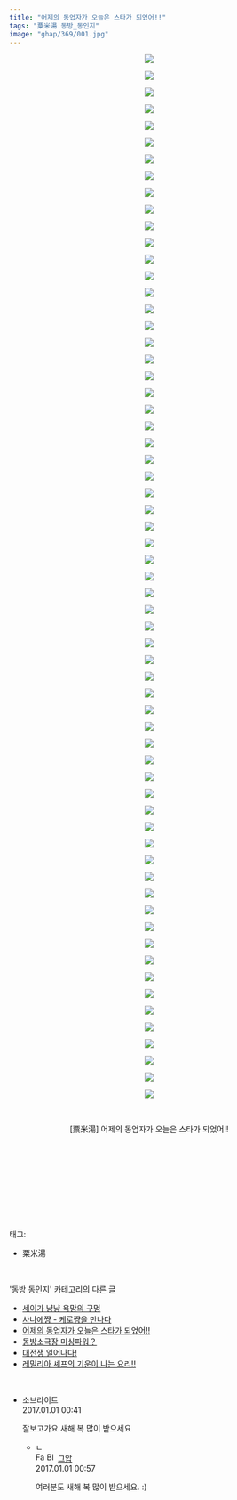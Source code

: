 ```yaml
---
title: "어제의 동업자가 오늘은 스타가 되었어!!"
tags: "粟米湯 동방_동인지"
image: "ghap/369/001.jpg"
---
```

<div class="article">
<p style="text-align: center; clear: none; float: none;"><img src="{{ site.nasurl }}/ghap/369/001.jpg"/></p>
<p style="text-align: center; clear: none; float: none;"><img src="{{ site.nasurl }}/ghap/369/002.jpg"/></p>
<p style="text-align: center; clear: none; float: none;"><img src="{{ site.nasurl }}/ghap/369/003.jpg"/></p>
<p style="text-align: center; clear: none; float: none;"><img src="{{ site.nasurl }}/ghap/369/004.jpg"/></p>
<p style="text-align: center; clear: none; float: none;"><img src="{{ site.nasurl }}/ghap/369/005.jpg"/></p>
<p style="text-align: center; clear: none; float: none;"><img src="{{ site.nasurl }}/ghap/369/006.jpg"/></p>
<p style="text-align: center; clear: none; float: none;"><img src="{{ site.nasurl }}/ghap/369/007.jpg"/></p>
<p style="text-align: center; clear: none; float: none;"><img src="{{ site.nasurl }}/ghap/369/008.jpg"/></p>
<p style="text-align: center; clear: none; float: none;"><img src="{{ site.nasurl }}/ghap/369/009.jpg"/></p>
<p style="text-align: center; clear: none; float: none;"><img src="{{ site.nasurl }}/ghap/369/010.jpg"/></p>
<p style="text-align: center; clear: none; float: none;"><img src="{{ site.nasurl }}/ghap/369/011.jpg"/></p>
<p style="text-align: center; clear: none; float: none;"><img src="{{ site.nasurl }}/ghap/369/012.jpg"/></p>
<p style="text-align: center; clear: none; float: none;"><img src="{{ site.nasurl }}/ghap/369/013.jpg"/></p>
<p style="text-align: center; clear: none; float: none;"><img src="{{ site.nasurl }}/ghap/369/014.jpg"/></p>
<p style="text-align: center; clear: none; float: none;"><img src="{{ site.nasurl }}/ghap/369/015.jpg"/></p>
<p style="text-align: center; clear: none; float: none;"><img src="{{ site.nasurl }}/ghap/369/016.jpg"/></p>
<p style="text-align: center; clear: none; float: none;"><img src="{{ site.nasurl }}/ghap/369/017.jpg"/></p>
<p style="text-align: center; clear: none; float: none;"><img src="{{ site.nasurl }}/ghap/369/018.jpg"/></p>
<p style="text-align: center; clear: none; float: none;"><img src="{{ site.nasurl }}/ghap/369/019.jpg"/></p>
<p style="text-align: center; clear: none; float: none;"><img src="{{ site.nasurl }}/ghap/369/020.jpg"/></p>
<p style="text-align: center; clear: none; float: none;"><img src="{{ site.nasurl }}/ghap/369/021.jpg"/></p>
<p style="text-align: center; clear: none; float: none;"><img src="{{ site.nasurl }}/ghap/369/022.jpg"/></p>
<p style="text-align: center; clear: none; float: none;"><img src="{{ site.nasurl }}/ghap/369/023.jpg"/></p>
<p style="text-align: center; clear: none; float: none;"><img src="{{ site.nasurl }}/ghap/369/024.jpg"/></p>
<p style="text-align: center; clear: none; float: none;"><img src="{{ site.nasurl }}/ghap/369/025.jpg"/></p>
<p style="text-align: center; clear: none; float: none;"><img src="{{ site.nasurl }}/ghap/369/026.jpg"/></p>
<p style="text-align: center; clear: none; float: none;"><img src="{{ site.nasurl }}/ghap/369/027.jpg"/></p>
<p style="text-align: center; clear: none; float: none;"><img src="{{ site.nasurl }}/ghap/369/028.jpg"/></p>
<p style="text-align: center; clear: none; float: none;"><img src="{{ site.nasurl }}/ghap/369/029.jpg"/></p>
<p style="text-align: center; clear: none; float: none;"><img src="{{ site.nasurl }}/ghap/369/030.jpg"/></p>
<p style="text-align: center; clear: none; float: none;"><img src="{{ site.nasurl }}/ghap/369/031.jpg"/></p>
<p style="text-align: center; clear: none; float: none;"><img src="{{ site.nasurl }}/ghap/369/032.jpg"/></p>
<p style="text-align: center; clear: none; float: none;"><img src="{{ site.nasurl }}/ghap/369/033.jpg"/></p>
<p style="text-align: center; clear: none; float: none;"><img src="{{ site.nasurl }}/ghap/369/034.jpg"/></p>
<p style="text-align: center; clear: none; float: none;"><img src="{{ site.nasurl }}/ghap/369/035.jpg"/></p>
<p style="text-align: center; clear: none; float: none;"><img src="{{ site.nasurl }}/ghap/369/036.jpg"/></p>
<p style="text-align: center; clear: none; float: none;"><img src="{{ site.nasurl }}/ghap/369/037.jpg"/></p>
<p style="text-align: center; clear: none; float: none;"><img src="{{ site.nasurl }}/ghap/369/038.jpg"/></p>
<p style="text-align: center; clear: none; float: none;"><img src="{{ site.nasurl }}/ghap/369/039.jpg"/></p>
<p style="text-align: center; clear: none; float: none;"><img src="{{ site.nasurl }}/ghap/369/040.jpg"/></p>
<p style="text-align: center; clear: none; float: none;"><img src="{{ site.nasurl }}/ghap/369/041.jpg"/></p>
<p style="text-align: center; clear: none; float: none;"><img src="{{ site.nasurl }}/ghap/369/042.jpg"/></p>
<p style="text-align: center; clear: none; float: none;"><img src="{{ site.nasurl }}/ghap/369/043.jpg"/></p>
<p style="text-align: center; clear: none; float: none;"><img src="{{ site.nasurl }}/ghap/369/044.jpg"/></p>
<p style="text-align: center; clear: none; float: none;"><img src="{{ site.nasurl }}/ghap/369/045.jpg"/></p>
<p style="text-align: center; clear: none; float: none;"><img src="{{ site.nasurl }}/ghap/369/046.jpg"/></p>
<p style="text-align: center; clear: none; float: none;"><img src="{{ site.nasurl }}/ghap/369/047.jpg"/></p>
<p style="text-align: center; clear: none; float: none;"><img src="{{ site.nasurl }}/ghap/369/048.jpg"/></p>
<p style="text-align: center; clear: none; float: none;"><img src="{{ site.nasurl }}/ghap/369/049.jpg"/></p>
<p style="text-align: center; clear: none; float: none;"><img src="{{ site.nasurl }}/ghap/369/050.jpg"/></p>
<p style="text-align: center; clear: none; float: none;"><img src="{{ site.nasurl }}/ghap/369/051.jpg"/></p>
<p style="text-align: center; clear: none; float: none;"><img src="{{ site.nasurl }}/ghap/369/052.jpg"/></p>
<p style="text-align: center; clear: none; float: none;"><img src="{{ site.nasurl }}/ghap/369/053.jpg"/></p>
<p style="text-align: center; clear: none; float: none;"><img src="{{ site.nasurl }}/ghap/369/054.jpg"/></p>
<p style="text-align: center; clear: none; float: none;"><img src="{{ site.nasurl }}/ghap/369/055.jpg"/></p>
<p style="text-align: center; clear: none; float: none;"><img src="{{ site.nasurl }}/ghap/369/056.jpg"/></p>
<p style="text-align: center; clear: none; float: none;"><img src="{{ site.nasurl }}/ghap/369/057.jpg"/></p>
<p style="text-align: center; clear: none; float: none;"><img src="{{ site.nasurl }}/ghap/369/058.jpg"/></p>
<p style="text-align: center; clear: none; float: none;"><img src="{{ site.nasurl }}/ghap/369/059.jpg"/></p>
<p style="text-align: center; clear: none; float: none;"><img src="{{ site.nasurl }}/ghap/369/060.jpg"/></p>
<p style="text-align: center; clear: none; float: none;"><img src="{{ site.nasurl }}/ghap/369/061.jpg"/></p>
<p style="text-align: center; clear: none; float: none;"><img src="{{ site.nasurl }}/ghap/369/062.jpg"/></p>
<p style="text-align: center; clear: none; float: none;"><img src="{{ site.nasurl }}/ghap/369/063.jpg"/></p>
<p style="text-align: center; clear: none; float: none;"><br/></p>
<p style="text-align: center; clear: none; float: none;">[粟米湯] 어제의 동업자가 오늘은 스타가 되었어!!</p>
<p style="text-align: center; clear: none; float: none;"><br/></p>
<p style="text-align: center; clear: none; float: none;"><br/></p>
<p style="text-align: center; clear: none; float: none;"><br/></p>
<p><br/></p>
</div><br/>
<div class="tagTrail">
<p>태그: </p>
<ul>
<li>粟米湯</li>
</ul>
</div><br/>
<div class="another">
<p>'동방 동인지' 카테고리의 다른 글</p>
<ul>
<li><a href="/2016-06-20-ghap_371">세이가 냥냥 욕망의 구멍</a></li>
<li><a href="/2016-06-20-ghap_370">사나에쨩 - 케로쨩을 만나다</a></li>
<li><a href="/2016-06-20-ghap_369">어제의 동업자가 오늘은 스타가 되었어!!</a></li>
<li><a href="/2016-06-20-ghap_367">동방소극장 미싱파워？</a></li>
<li><a href="/2016-06-20-ghap_366">대전쟁 일어나다!</a></li>
<li><a href="/2016-06-20-ghap_365">레밀리아 셰프의 기운이 나는 요리!!</a></li>
</ul>
</div><br/>
<div class="cb_module cb_fluid">
<div class="cb_wrt cb_profile">
<div class="comment">
<ul>
<li class="cb_thumb_off" id="comment14880571">
<div class="cb_comment_area">
<div class="cb_info_area">
<div class="cb_section">
<span class="cb_nick_name">소브라이트</span>
</div>
<div class="cb_section">
<span class="cb_date">2017.01.01 00:41 </span>
</div>
</div>
<div class="cb_dsc_comment">
<p class="cb_dsc">
											잘보고가요 새해 복 많이 받으세요
										</p>
</div>
<ul>
<li class="cb_thumb_off" id="comment14880573">
<span class="cb_bu_subnode">ㄴ</span>
<div class="cb_comment_area">
<div class="cb_info_area">
<div class="cb_section">
<span class="cb_nick_name"><img alt="Favicon of https://ghaptouhou.tistory.com" height="16" onerror="this.onerror=null;this.parentNode.removeChild(this)" src="https://ghaptouhou.tistory.com/favicon.ico" width="16"/> <img alt="BlogIcon" height="16" onerror="this.parentNode.removeChild(this)" src="https://ghaptouhou.tistory.com/index.gif" width="16"/> <a href="https://ghaptouhou.tistory.com" onclick="return openLinkInNewWindow(this)"> 그압</a><span class="tistoryProfileLayerTrigger" onclick='TistoryProfile.show(event, this, {"title":"\uc800\uae30 \uc774\uac70 \ub098\uc911\uc5d0 \uc218\uc815 \uac00\ub2a5\ud558\ub098\uc694","url":"https:\/\/ghap.tistory.com","nickname":"\uadf8\uc555","items":[]}); return false;'></span></span>
</div>
<div class="cb_section">
<span class="cb_date">2017.01.01 00:57 </span>
</div>
</div>
<div class="cb_dsc_comment">
<p class="cb_dsc">
																여러분도 새해 복 많이 받으세요. :)
															</p>
</div>
</div>
</li>
</ul>
</div></li>
</ul>
</div>
</div><!-- commentList close -->
</div><br/>
